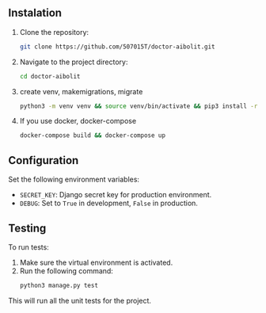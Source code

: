 ## Instalation

1. Clone the repository:
   ```bash
   git clone https://github.com/507015T/doctor-aibolit.git
   ```
2. Navigate to the project directory:
   ```bash
   cd doctor-aibolit
   ```
3. create venv, makemigrations, migrate 
   ```bash
   python3 -m venv venv && source venv/bin/activate && pip3 install -r requirements.txt && python3 manage.py makemigrations && python3 manage.py migrate

   ```
4. If you use docker, docker-compose
    ```bash
    docker-compose build && docker-compose up
    ```

## Configuration

Set the following environment variables:

- `SECRET_KEY`: Django secret key for production environment.
- `DEBUG`: Set to `True` in development, `False` in production.
## Testing

To run tests:

1. Make sure the virtual environment is activated.
2. Run the following command:
   ```bash
   python3 manage.py test
   ```

This will run all the unit tests for the project.
